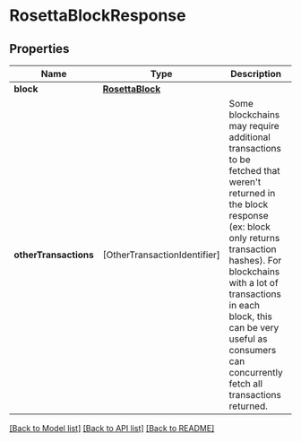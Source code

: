 # RosettaBlockResponse

## Properties
Name | Type | Description | Notes
------------ | ------------- | ------------- | -------------
**block** | [**RosettaBlock**](RosettaBlock.md) |  | [optional] 
**otherTransactions** | [OtherTransactionIdentifier] | Some blockchains may require additional transactions to be fetched that weren&#39;t returned in the block response (ex: block only returns transaction hashes). For blockchains with a lot of transactions in each block, this can be very useful as consumers can concurrently fetch all transactions returned. | [optional] 

[[Back to Model list]](../README.md#documentation-for-models) [[Back to API list]](../README.md#documentation-for-api-endpoints) [[Back to README]](../README.md)


